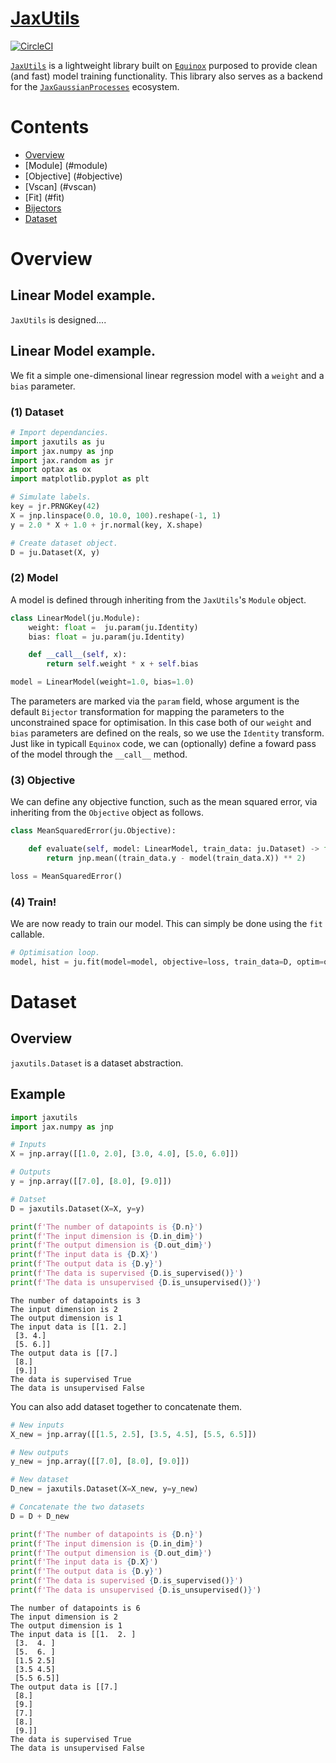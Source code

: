 # [JaxUtils](https://github.com/JaxGaussianProcesses/JaxUtils)

[![CircleCI](https://dl.circleci.com/status-badge/img/gh/JaxGaussianProcesses/JaxUtils/tree/master.svg?style=svg)](https://dl.circleci.com/status-badge/redirect/gh/JaxGaussianProcesses/JaxUtils/tree/master)

[`JaxUtils`](https://github.com/JaxGaussianProcesses/JaxUtils) is a lightweight library built on [`Equinox`](https://github.com/patrick-kidger/equinox) purposed to provide clean (and fast) model training functionality. This library also serves as a backend for the [`JaxGaussianProcesses`]() ecosystem.</h2>


# Contents

- [Overview](#overview)
- [Module] (#module)
- [Objective] (#objective)
- [Vscan] (#vscan)
- [Fit] (#fit)
- [Bijectors](#bijectors)
- [Dataset](#dataset)

# Overview

## Linear Model example.

`JaxUtils` is designed....


## Linear Model example.

We fit a simple one-dimensional linear regression model with a `weight` and a `bias` parameter.

### (1) Dataset

```python
# Import dependancies.
import jaxutils as ju
import jax.numpy as jnp
import jax.random as jr
import optax as ox
import matplotlib.pyplot as plt

# Simulate labels.
key = jr.PRNGKey(42)
X = jnp.linspace(0.0, 10.0, 100).reshape(-1, 1)
y = 2.0 * X + 1.0 + jr.normal(key, X.shape)

# Create dataset object.
D = ju.Dataset(X, y)
```

### (2) Model

A model is defined through inheriting from the `JaxUtils`'s `Module` object. 
```python
class LinearModel(ju.Module):
    weight: float =  ju.param(ju.Identity)
    bias: float = ju.param(ju.Identity)

    def __call__(self, x):
        return self.weight * x + self.bias

model = LinearModel(weight=1.0, bias=1.0)
```
The parameters are marked via the `param` field, whose argument is the default `Bijector` transformation for mapping the parameters to the unconstrained space for optimisation. In this case both of our `weight` and `bias` parameters are defined on the reals, so we use the `Identity` transform. Just like in typicall `Equinox` code, we can (optionally) define a foward pass of the model through the `__call__` method.

### (3) Objective

We can define any objective function, such as the mean squared error, via inheriting from the `Objective` object as follows.
```python
class MeanSquaredError(ju.Objective):

    def evaluate(self, model: LinearModel, train_data: ju.Dataset) -> float:
        return jnp.mean((train_data.y - model(train_data.X)) ** 2)

loss = MeanSquaredError()
```

### (4) Train!

We are now ready to train our model. This can simply be done using the `fit` callable.
```python
# Optimisation loop.
model, hist = ju.fit(model=model, objective=loss, train_data=D, optim=optim, num_iters=1000)
```


# Dataset

## Overview

`jaxutils.Dataset` is a dataset abstraction.

## Example

```python
import jaxutils
import jax.numpy as jnp

# Inputs
X = jnp.array([[1.0, 2.0], [3.0, 4.0], [5.0, 6.0]])

# Outputs
y = jnp.array([[7.0], [8.0], [9.0]])

# Datset
D = jaxutils.Dataset(X=X, y=y)

print(f'The number of datapoints is {D.n}')
print(f'The input dimension is {D.in_dim}')
print(f'The output dimension is {D.out_dim}')
print(f'The input data is {D.X}')
print(f'The output data is {D.y}')
print(f'The data is supervised {D.is_supervised()}')
print(f'The data is unsupervised {D.is_unsupervised()}')
```

```
The number of datapoints is 3
The input dimension is 2
The output dimension is 1
The input data is [[1. 2.]
 [3. 4.]
 [5. 6.]]
The output data is [[7.]
 [8.]
 [9.]]
The data is supervised True
The data is unsupervised False
```

You can also add dataset together to concatenate them.

```python
# New inputs
X_new = jnp.array([[1.5, 2.5], [3.5, 4.5], [5.5, 6.5]])

# New outputs
y_new = jnp.array([[7.0], [8.0], [9.0]])

# New dataset
D_new = jaxutils.Dataset(X=X_new, y=y_new)

# Concatenate the two datasets
D = D + D_new

print(f'The number of datapoints is {D.n}')
print(f'The input dimension is {D.in_dim}')
print(f'The output dimension is {D.out_dim}')
print(f'The input data is {D.X}')
print(f'The output data is {D.y}')
print(f'The data is supervised {D.is_supervised()}')
print(f'The data is unsupervised {D.is_unsupervised()}')
```

```
The number of datapoints is 6
The input dimension is 2
The output dimension is 1
The input data is [[1.  2. ]
 [3.  4. ]
 [5.  6. ]
 [1.5 2.5]
 [3.5 4.5]
 [5.5 6.5]]
The output data is [[7.]
 [8.]
 [9.]
 [7.]
 [8.]
 [9.]]
The data is supervised True
The data is unsupervised False
```
